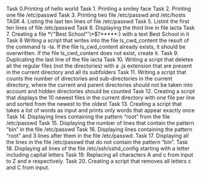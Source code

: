 Task 0.Printing of hello world
Task 1. Printing a smiley face
Task 2. Printing one file /etc/passwd
Task 3. Printing two file /etc/passwd and /etc/hosts
TASK 4. Listing the last ten lines of file /etc/passwd
Task 5. Listint the first ten lines of file /etc/passwd
Task 6. Displaying the third line in file iacta
Task 7. Creating a file \*\\'"Best School"\'\\*$\?\*\*\*\*\*:) with a text Best School in it
Task 8 Writing a script that writes into the file ls_cwd_content the result of the command ls -la. If the file ls_cwd_content already exists, it should be overwritten. If the file ls_cwd_content does not exist, create it.
Task 9. Duplicating the last line of the file iacta
Task 10. Writing a script that deletes all the regular files (not the directories) with a .js extension that are present in the current directory and all its subfolders
Task 11. Writing a script that counts the number of directories and sub-directories in the current directory, where the current and parent directories should not be taken into account and hidden directories should be counted
Task 12. Creating a script that displays the 10 newest files in the current directory with one file per line and sorted from the newest to the oldest
Task 13. Creating a script that takes a list of words as input and prints only words that appear exactly once
Task 14. Displaying lines containing the pattern “root” from the file /etc/passwd
Task 15. Displaying the number of lines that contain the pattern “bin” in the file /etc/passwd
Task 16. Displaying lines containing the pattern “root” and 3 lines after them in the file /etc/passwd.
Task 17. Displaying all the lines in the file /etc/passwd that do not contain the pattern “bin”.
Task 18. Displaying all lines of the file /etc/ssh/sshd_config starting with a letter including capital letters
Task 19. Replacing all characters A and c from input to Z and e respectively.
Task 20. Creating a script that removes all letters c and C from input.
